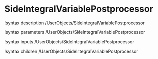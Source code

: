 <!-- MOOSE Documentation Stub: Remove this when content is added. -->

# SideIntegralVariablePostprocessor
!syntax description /UserObjects/SideIntegralVariablePostprocessor

!syntax parameters /UserObjects/SideIntegralVariablePostprocessor

!syntax inputs /UserObjects/SideIntegralVariablePostprocessor

!syntax children /UserObjects/SideIntegralVariablePostprocessor
